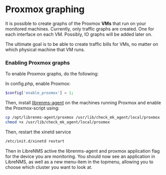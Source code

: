# Proxmox graphing
It is possible to create graphs of the Proxmox **VMs** that run on your monitored machines. Currently, only traffic graphs are created. One for each interface on each VM. Possibly, IO graphs will be added later on.

The ultimate goal is to be able to create traffic bills for VMs, no matter on which physical machine that VM runs.

### Enabling Proxmox graphs

To enable Proxmox graphs, do the following:

In config.php, enable Proxmox:
```php
$config['enable_proxmox'] = 1;
```

Then, install [librenms-agent](http://docs.librenms.org/Extensions/Agent-Setup/) on the machines running Proxmox and enable the Proxmox-script using:

```bash
cp /opt/librenms-agent/proxmox /usr/lib/check_mk_agent/local/proxmox
chmod +x /usr/lib/check_mk_agent/local/proxmox
```

Then, restart the xinetd service
```bash
/etc/init.d/xinetd restart
```

Then in LibreNMS active the librenms-agent and proxmox application flag for the device you are monitoring.
You should now see an application in LibreNMS, as well as a new menu-item in the topmenu, allowing you to choose which cluster you want to look at.
